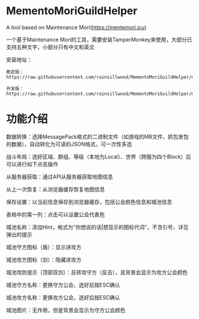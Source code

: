 # MementoMoriGuildHelper
 A tool based on Maintenance Mori(https://mentemori.icu)
 
 一个基于Maintenance Mori的工具，需要安装TamperMonkey来使用，大部分已支持五种文字，小部分只有中文和英文

 安装地址：
 
    稳定版：https://raw.githubusercontent.com/rainsillwood/MementoMoriGuildHelper/main/dist/GuildHelper.user.js
    
    开发版：https://raw.githubusercontent.com/rainsillwood/MementoMoriGuildHelper/main/extend/GuildHelper.user.js

# 功能介绍
 数据转换：选择MessagePack格式的二进制文件（如游戏的MB文件，抓包发包的数据），自动转化为可读的JSON格式，可一次性多选
 
 战斗布局：选好区域、群组、等级（本地为Local）、世界（跨服为四个Block）后可以进行如下点击操作
 
   从服务器获取：通过API从服务器获取地图信息
   
   从上一次恢复：从浏览器缓存恢复地图信息

   保存设置：以当前信息保存到浏览器缓存，包括公会颜色信息和城池信息

   表格中的第一列：点击可以设置公会代表色

   城池名称：添加Hint，格式为"你想说的话|想显示的图标代词"，不含引号，详见弹出的提示

   城池守方图标（盾）：显示进攻方

   城池攻方图标（剑）：隐藏进攻方

   城池攻防提示（顶部双剑）：反转攻守方（反击），且背景会显示为攻方公会颜色

   城池守方名称：更换守方公会，选好后按ESC确认

   城池攻方名称：更换攻方公会，选好后按ESC确认

   城池图片：无作用，但是背景会显示为守方公会颜色
